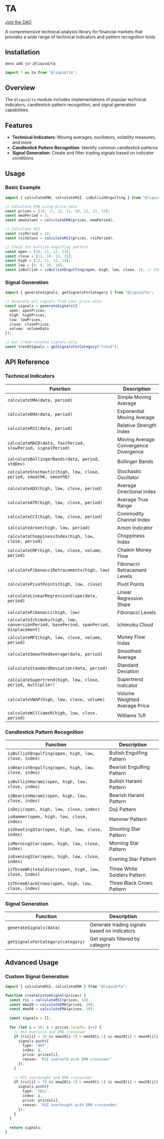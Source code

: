 # TA

[Join the DAO](https://dexlens.io) 

A comprehensive technical analysis library for financial markets that provides a wide range of technical indicators and pattern recognition tools.

## Installation

```bash
deno add jsr:@liquid/ta
```

```javascript
import * as ta from "@liquid/ta";
```

## Overview

The `@liquid/ta` module includes implementations of popular technical indicators, candlestick pattern recognition, and signal generation capabilities.

## Features

- **Technical Indicators**: Moving averages, oscillators, volatility measures, and more
- **Candlestick Pattern Recognition**: Identify common candlestick patterns
- **Signal Generation**: Create and filter trading signals based on indicator conditions

## Usage

### Basic Example

```typescript
import { calculateEMA, calculateRSI, isBullishEngulfing } from "@liquid/ta";

// Calculate EMA using price data
const prices = [10, 11, 12, 11, 10, 11, 13, 15];
const emaPeriod = 5;
const emaValues = calculateEMA(prices, emaPeriod);

// Calculate RSI
const rsiPeriod = 14;
const rsiValues = calculateRSI(prices, rsiPeriod);

// Check for bullish engulfing pattern
const open = [10, 11, 12, 11];
const close = [11, 10, 11, 13];
const high = [12, 11, 12, 14];
const low = [9, 9, 10, 10];
const isBullish = isBullishEngulfing(open, high, low, close, 3); // Check at index 3
```

### Signal Generation

```typescript
import { generateSignals, getSignalsForCategory } from "@liquid/ta";

// Generate all signals from your price data
const signals = generateSignals({
  open: openPrices,
  high: highPrices,
  low: lowPrices,
  close: closePrices,
  volume: volumeData
});

// Get trend-related signals only
const trendSignals = getSignalsForCategory("trend");
```

## API Reference

### Technical Indicators

| Function | Description |
|----------|-------------|
| `calculateSMA(data, period)` | Simple Moving Average |
| `calculateEMA(data, period)` | Exponential Moving Average |
| `calculateRSI(data, period)` | Relative Strength Index |
| `calculateMACD(data, fastPeriod, slowPeriod, signalPeriod)` | Moving Average Convergence Divergence |
| `calculateBollingerBands(data, period, stdDev)` | Bollinger Bands |
| `calculateStochastic(high, low, close, period, smoothK, smoothD)` | Stochastic Oscillator |
| `calculateADX(high, low, close, period)` | Average Directional Index |
| `calculateATR(high, low, close, period)` | Average True Range |
| `calculateCCI(high, low, close, period)` | Commodity Channel Index |
| `calculateAroon(high, low, period)` | Aroon Indicator |
| `calculateChoppinessIndex(high, low, close, period)` | Choppiness Index |
| `calculateCMF(high, low, close, volume, period)` | Chaikin Money Flow |
| `calculateFibonacciRetracements(high, low)` | Fibonacci Retracement Levels |
| `calculatePivotPoints(high, low, close)` | Pivot Points |
| `calculateLinearRegressionSlope(data, period)` | Linear Regression Slope |
| `calculateFibonacci(high, low)` | Fibonacci Levels |
| `calculateIchimoku(high, low, conversionPeriod, basePeriod, spanPeriod, displacement)` | Ichimoku Cloud |
| `calculateMFI(high, low, close, volume, period)` | Money Flow Index |
| `calculateSmoothedAverage(data, period)` | Smoothed Average |
| `calculateStandardDeviation(data, period)` | Standard Deviation |
| `calculateSupertrend(high, low, close, period, multiplier)` | Supertrend Indicator |
| `calculateVWAP(high, low, close, volume)` | Volume Weighted Average Price |
| `calculateWilliamsR(high, low, close, period)` | Williams %R |

### Candlestick Pattern Recognition

| Function | Description |
|----------|-------------|
| `isBullishEngulfing(open, high, low, close, index)` | Bullish Engulfing Pattern |
| `isBearishEngulfing(open, high, low, close, index)` | Bearish Engulfing Pattern |
| `isBullishHarami(open, high, low, close, index)` | Bullish Harami Pattern |
| `isBearishHarami(open, high, low, close, index)` | Bearish Harami Pattern |
| `isDoji(open, high, low, close, index)` | Doji Pattern |
| `isHammer(open, high, low, close, index)` | Hammer Pattern |
| `isShootingStar(open, high, low, close, index)` | Shooting Star Pattern |
| `isMorningStar(open, high, low, close, index)` | Morning Star Pattern |
| `isEveningStar(open, high, low, close, index)` | Evening Star Pattern |
| `isThreeWhiteSoldiers(open, high, low, close, index)` | Three White Soldiers Pattern |
| `isThreeBlackCrows(open, high, low, close, index)` | Three Black Crows Pattern |

### Signal Generation

| Function | Description |
|----------|-------------|
| `generateSignals(data)` | Generate trading signals based on indicators |
| `getSignalsForCategory(category)` | Get signals filtered by category |

## Advanced Usage

### Custom Signal Generation

```typescript
import { calculateRSI, calculateEMA } from "@liquid/ta";

function createCustomSignal(prices) {
  const rsi = calculateRSI(prices, 14);
  const ema20 = calculateEMA(prices, 20);
  const ema50 = calculateEMA(prices, 50);
  
  const signals = [];
  
  for (let i = 50; i < prices.length; i++) {
    // RSI oversold and EMA crossover
    if (rsi[i] < 30 && ema20[i-1] < ema50[i-1] && ema20[i] > ema50[i]) {
      signals.push({
        type: 'BUY',
        index: i,
        price: prices[i],
        reason: 'RSI oversold with EMA crossover'
      });
    }
    
    // RSI overbought and EMA crossunder
    if (rsi[i] > 70 && ema20[i-1] > ema50[i-1] && ema20[i] < ema50[i]) {
      signals.push({
        type: 'SELL',
        index: i,
        price: prices[i],
        reason: 'RSI overbought with EMA crossunder'
      });
    }
  }
  
  return signals;
}
```
